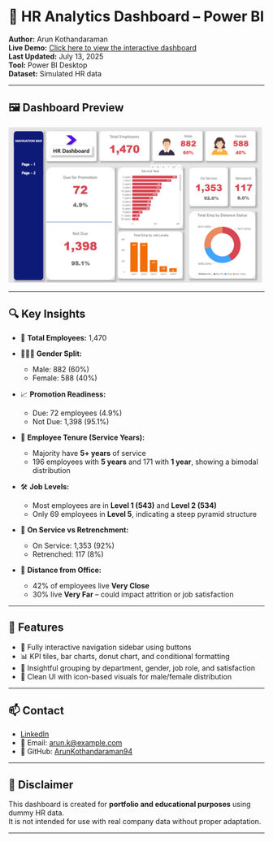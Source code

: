 # 👥 HR Analytics Dashboard – Power BI

**Author:** Arun Kothandaraman  
**Live Demo:** [Click here to view the interactive dashboard](https://app.powerbi.com/view?r=eyJrIjoiYTA3ZmMxMTEtYjA3Ny00YTRhLWI4MjMtZjE2Y2E0ODc3ZDUwIiwidCI6ImM5NjM5ODAwLTUxMDItNDdjMS1iNmU5LTRiZDgxYmU0ZWQwOSIsImMiOjZ9)  
**Last Updated:** July 13, 2025  
**Tool:** Power BI Desktop  
**Dataset:** Simulated HR data

---

## 🖼️ Dashboard Preview

![HR Dashboard](https://github.com/ArunKothandaraman94/HR-Analysis-Report/blob/main/DashboardImage-HR_Analysis.png?raw=true)

---

## 🔍 Key Insights

- 👥 **Total Employees:** 1,470  
- 🧑‍🤝‍🧑 **Gender Split:**  
  - Male: 882 (60%)  
  - Female: 588 (40%)

- 📈 **Promotion Readiness:**  
  - Due: 72 employees (4.9%)  
  - Not Due: 1,398 (95.1%)

- 🧓 **Employee Tenure (Service Years):**  
  - Majority have **5+ years** of service  
  - 196 employees with **5 years** and 171 with **1 year**, showing a bimodal distribution

- 🛠️ **Job Levels:**  
  - Most employees are in **Level 1 (543)** and **Level 2 (534)**  
  - Only 69 employees in **Level 5**, indicating a steep pyramid structure

- 🔄 **On Service vs Retrenchment:**  
  - On Service: 1,353 (92%)  
  - Retrenched: 117 (8%)

- 📍 **Distance from Office:**  
  - 42% of employees live **Very Close**  
  - 30% live **Very Far** – could impact attrition or job satisfaction

---

## 🧭 Features

- 🚀 Fully interactive navigation sidebar using buttons
- 📊 KPI tiles, bar charts, donut chart, and conditional formatting
- 🧠 Insightful grouping by department, gender, job role, and satisfaction
- 🎨 Clean UI with icon-based visuals for male/female distribution

---

## 📫 Contact

- [LinkedIn](https://www.linkedin.com/in/arunkothandaraman94/)
- 📧 Email: arun.k@example.com
- 🔗 GitHub: [ArunKothandaraman94](https://github.com/ArunKothandaraman94)

---

## 📌 Disclaimer

This dashboard is created for **portfolio and educational purposes** using dummy HR data.  
It is not intended for use with real company data without proper adaptation.

---
